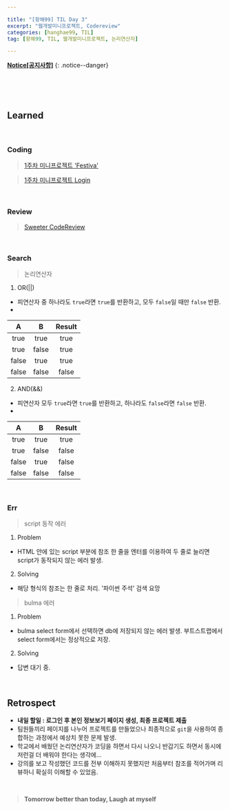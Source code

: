 ```yaml
---

title: "[항해99] TIL Day 3" 
excerpt: "웹개발미니프로젝트, Codereview" 
categories: [hanghae99, TIL]
tag: [항해99, TIL, 웹개발미니프로젝트, 논리연산자] 

---
```


**[Notice[공지사항]](https://lilclown97.github.io/notice/Notice1/)**
{: .notice--danger}

<br><br><br>

## Learned

<br>

### Coding

> [1주차 미니프로젝트 'Festiva'](https://github.com/lilclown97/hangheo99/tree/main/TIL/05-11/1W-minioro-demo)

> [1주차 미니프로젝트 Login](https://github.com/lilclown97/hangheo99/tree/main/TIL/05-11/1W-minipro-login)

<br>

### Review

> [Sweeter CodeReview](https://github.com/lilclown97/hangheo99/tree/main/TIL/05-11/login_codereview)

<br>

### Search

> 논리연산자

1. OR(||)
- 피연산자 중 하나라도 `true`라면 `true`를 반환하고, 모두 `false`일 때만 `false` 반환.
- 
|A|B|Result|
|:---:|:---:|:---:|
|true|true|true|
|true|false|true|
|false|true|true|
|false|false|false|

2. AND(&&)
- 피연산자 모두 `true`라면 `true`를 반환하고, 하나라도 `false`라면 `false` 반환.
- 
|A|B|Result|
|:---:|:---:|:---:|
|true|true|true|
|true|false|false|
|false|true|false|
|false|false|false|

<br>

### Err

> script 동작 에러

1. Problem
- HTML 안에 있는 script 부분에 참조 한 줄을 엔터를 이용하여 두 줄로 늘리면 script가 동작되지 않는 에러 발생.
2. Solving
- 해당 형식의 참조는 한 줄로 처리. '파이썬 주석' 검색 요망

> bulma 에러

1. Problem
- bulma select form에서 선택하면 db에 저장되지 않는 에러 발생. 부트스트랩에서 select form에서는 정상적으로 저장.
2. Solving
- 답변 대기 중. 

<br>

## Retrospect

- **내일 할일 : 로그인 후 본인 정보보기 페이지 생성, 최종 프로젝트 제출**
- 팀원들끼리 페이지를 나누어 프로젝트를 만들었으나 최종적으로 `git`을 사용하여 종합하는 과정에서 예상치 못한 문제 발생.
- 학교에서 배웠던 논리연산자가 코딩을 하면서 다시 나오니 반갑기도 하면서 동시에 저런걸 더 배워야 한다는 생각에...
- 강의를 보고 작성했던 코드를 전부 이해하지 못했지만 처음부터 참조를 적어가며 리뷰하니 확실히 이해할 수 있었음.

<br>

> **Tomorrow better than today, Laugh at myself**
